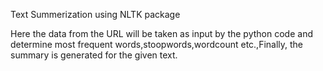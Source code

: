 Text Summerization using NLTK package

Here the data from the URL will be taken as input by the python code and determine most frequent words,stoopwords,wordcount etc.,Finally, the summary is generated for the given text.
